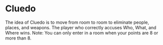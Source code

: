 # Cluedo
The idea of Cluedo is to move from room to room to eliminate people, places, and weapons. The player who correctly accuses Who, What, and Where wins. Note: You can only enter in a room when your points are 8 or more than 8.
